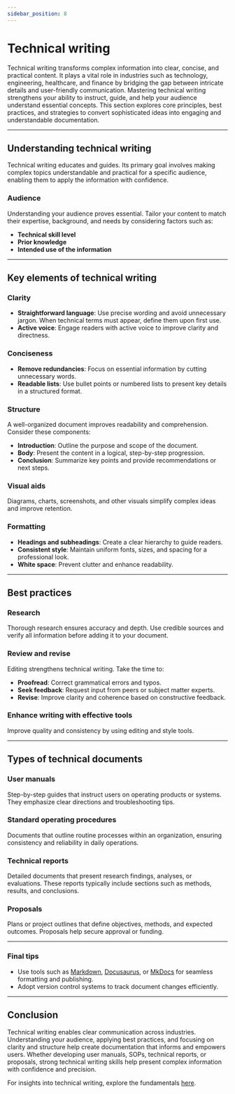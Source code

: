 ```yaml
---
sidebar_position: 8
---
```


# Technical writing

Technical writing transforms complex information into clear, concise, and practical content. It plays a vital role in industries such as technology, engineering, healthcare, and finance by bridging the gap between intricate details and user-friendly communication. Mastering technical writing strengthens your ability to instruct, guide, and help your audience understand essential concepts. This section explores core principles, best practices, and strategies to convert sophisticated ideas into engaging and understandable documentation.

---

## Understanding technical writing

Technical writing educates and guides. Its primary goal involves making complex topics understandable and practical for a specific audience, enabling them to apply the information with confidence.

### **Audience**

Understanding your audience proves essential. Tailor your content to match their expertise, background, and needs by considering factors such as:

- **Technical skill level**
- **Prior knowledge**
- **Intended use of the information**

---

## Key elements of technical writing

### **Clarity**

- **Straightforward language**: Use precise wording and avoid unnecessary jargon. When technical terms must appear, define them upon first use.
- **Active voice**: Engage readers with active voice to improve clarity and directness.

### **Conciseness**

- **Remove redundancies**: Focus on essential information by cutting unnecessary words.
- **Readable lists**: Use bullet points or numbered lists to present key details in a structured format.

### **Structure**

A well-organized document improves readability and comprehension. Consider these components:

- **Introduction**: Outline the purpose and scope of the document.
- **Body**: Present the content in a logical, step-by-step progression.
- **Conclusion**: Summarize key points and provide recommendations or next steps.

### **Visual aids**

Diagrams, charts, screenshots, and other visuals simplify complex ideas and improve retention.

### **Formatting**

- **Headings and subheadings**: Create a clear hierarchy to guide readers.
- **Consistent style**: Maintain uniform fonts, sizes, and spacing for a professional look.
- **White space**: Prevent clutter and enhance readability.

---

## Best practices

### **Research**

Thorough research ensures accuracy and depth. Use credible sources and verify all information before adding it to your document.

### **Review and revise**

Editing strengthens technical writing. Take the time to:

- **Proofread**: Correct grammatical errors and typos.
- **Seek feedback**: Request input from peers or subject matter experts.
- **Revise**: Improve clarity and coherence based on constructive feedback.

### **Enhance writing with effective tools**

Improve quality and consistency by using editing and style tools.

---

## Types of technical documents

### **User manuals**

Step-by-step guides that instruct users on operating products or systems. They emphasize clear directions and troubleshooting tips.

### **Standard operating procedures**

Documents that outline routine processes within an organization, ensuring consistency and reliability in daily operations.

### **Technical reports**

Detailed documents that present research findings, analyses, or evaluations. These reports typically include sections such as methods, results, and conclusions.

### **Proposals**

Plans or project outlines that define objectives, methods, and expected outcomes. Proposals help secure approval or funding.

---

### **Final tips**

- Use tools such as [Markdown](https://www.markdownguide.org/), [Docusaurus](https://docusaurus.io/), or [MkDocs](https://www.mkdocs.org/) for seamless formatting and publishing.
- Adopt version control systems to track document changes efficiently.

---

## Conclusion

Technical writing enables clear communication across industries. Understanding your audience, applying best practices, and focusing on clarity and structure help create documentation that informs and empowers users. Whether developing user manuals, SOPs, technical reports, or proposals, strong technical writing skills help present complex information with confidence and precision.

For insights into technical writing, explore the fundamentals [here](https://developers.google.com/tech-writing).
